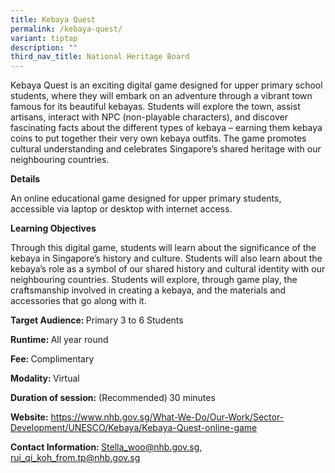 ```yaml
---
title: Kebaya Quest
permalink: /kebaya-quest/
variant: tiptap
description: ""
third_nav_title: National Heritage Board
---
```

<p></p>
<p>Kebaya Quest is an exciting digital game designed for upper primary school
students, where they will embark on an adventure through a vibrant town
famous for its beautiful kebayas. Students will explore the town, assist
artisans, interact with NPC (non-playable characters), and discover fascinating
facts about the different types of kebaya – earning them kebaya coins to
put together their very own kebaya outfits. The game promotes cultural
understanding and celebrates Singapore’s shared heritage with our neighbouring
countries.</p>
<p><strong>Details</strong>
</p>
<p>An online educational game designed for upper primary students, accessible
via laptop or desktop with internet access.</p>
<p><strong>Learning Objectives</strong>
</p>
<p>Through this digital game, students will learn about the significance
of the kebaya in Singapore’s history and culture. Students will also learn
about the kebaya’s role as a symbol of our shared history and cultural
identity with our neighbouring countries. Students will explore, through
game play, the craftsmanship involved in creating a kebaya, and the materials
and accessories that go along with it.</p>
<p><strong>Target Audience: </strong>Primary 3 to 6 Students</p>
<p><strong>Runtime: </strong>All year round</p>
<p><strong>Fee: </strong>Complimentary</p>
<p><strong>Modality: </strong>Virtual</p>
<p><strong>Duration of session:</strong> (Recommended)<strong> </strong>30
minutes</p>
<p><strong>Website:</strong>  <a href="https://www.nhb.gov.sg/What-We-Do/Our-Work/Sector-Development/UNESCO/Kebaya/Kebaya-Quest-online-game" rel="noopener nofollow" target="_blank">https://www.nhb.gov.sg/What-We-Do/Our-Work/Sector-Development/UNESCO/Kebaya/Kebaya-Quest-online-game</a>
</p>
<p><strong>Contact Information: </strong><a href="Stella_woo@nhb.gov.sg" rel="noopener nofollow" target="_blank">Stella_woo@nhb.gov.sg, </a><a href="rui_qi_koh_from.tp@nhb.gov.sg" rel="noopener nofollow" target="_blank">rui_qi_koh_from.tp@nhb.gov.sg</a>
</p>
<p></p>
<p></p>
<p>
<br>
</p>
<p></p>